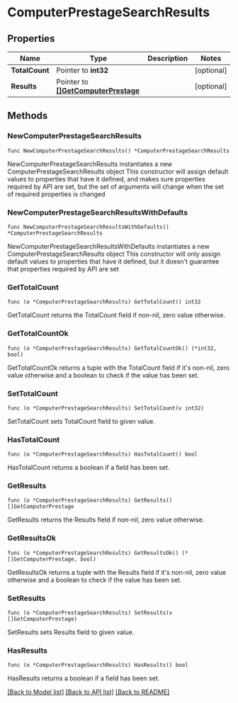 # ComputerPrestageSearchResults

## Properties

Name | Type | Description | Notes
------------ | ------------- | ------------- | -------------
**TotalCount** | Pointer to **int32** |  | [optional] 
**Results** | Pointer to [**[]GetComputerPrestage**](GetComputerPrestage.md) |  | [optional] 

## Methods

### NewComputerPrestageSearchResults

`func NewComputerPrestageSearchResults() *ComputerPrestageSearchResults`

NewComputerPrestageSearchResults instantiates a new ComputerPrestageSearchResults object
This constructor will assign default values to properties that have it defined,
and makes sure properties required by API are set, but the set of arguments
will change when the set of required properties is changed

### NewComputerPrestageSearchResultsWithDefaults

`func NewComputerPrestageSearchResultsWithDefaults() *ComputerPrestageSearchResults`

NewComputerPrestageSearchResultsWithDefaults instantiates a new ComputerPrestageSearchResults object
This constructor will only assign default values to properties that have it defined,
but it doesn't guarantee that properties required by API are set

### GetTotalCount

`func (o *ComputerPrestageSearchResults) GetTotalCount() int32`

GetTotalCount returns the TotalCount field if non-nil, zero value otherwise.

### GetTotalCountOk

`func (o *ComputerPrestageSearchResults) GetTotalCountOk() (*int32, bool)`

GetTotalCountOk returns a tuple with the TotalCount field if it's non-nil, zero value otherwise
and a boolean to check if the value has been set.

### SetTotalCount

`func (o *ComputerPrestageSearchResults) SetTotalCount(v int32)`

SetTotalCount sets TotalCount field to given value.

### HasTotalCount

`func (o *ComputerPrestageSearchResults) HasTotalCount() bool`

HasTotalCount returns a boolean if a field has been set.

### GetResults

`func (o *ComputerPrestageSearchResults) GetResults() []GetComputerPrestage`

GetResults returns the Results field if non-nil, zero value otherwise.

### GetResultsOk

`func (o *ComputerPrestageSearchResults) GetResultsOk() (*[]GetComputerPrestage, bool)`

GetResultsOk returns a tuple with the Results field if it's non-nil, zero value otherwise
and a boolean to check if the value has been set.

### SetResults

`func (o *ComputerPrestageSearchResults) SetResults(v []GetComputerPrestage)`

SetResults sets Results field to given value.

### HasResults

`func (o *ComputerPrestageSearchResults) HasResults() bool`

HasResults returns a boolean if a field has been set.


[[Back to Model list]](../README.md#documentation-for-models) [[Back to API list]](../README.md#documentation-for-api-endpoints) [[Back to README]](../README.md)


